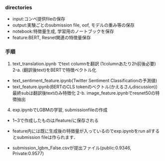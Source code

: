 ### directories
- input:コンペ提供fileの保存
- output:実験ごとのsubmission file, oof, モデルの重み等の保存
- notebook:特徴量生成, 学習用のノートブックを保存
- feature:BERT, Resnet関連の特徴量保存

### 手順
1. text_translation.ipynb でtext columnを翻訳  (1columnあたり2h前後必要)
2-a. (翻訳後text)をBERTで特徴ベクトル化  
- text_sentiment_feature.ipynb(Twitter Sentiment Classificationの予測値)  
- text_feature.ipynb(BERTのCLS tokenのベクトル(かえるさんdiscussion)) 最終subは翻訳後textのみ特徴化
2-b. image_feature.ipynbでresnet50の特徴抽出
4. exp.ipynbでLGBMの学習, submissionfileの作成

- 1~3で作成したものは/feature/に保存される
- feature内には既に生成後の特徴量が入っているのでexp.ipynbをrun allするとsubmission fileは作られます．

- submission_lgbm_False.csvが提出ファイル(public:0.9346, Private:0.9577)
